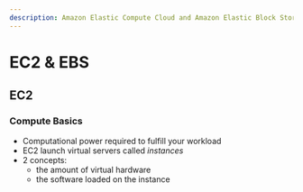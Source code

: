 ```yaml
---
description: Amazon Elastic Compute Cloud and Amazon Elastic Block Store
---
```


# EC2 & EBS

## EC2

### Compute Basics

* Computational power required to fulfill your workload
* EC2 launch virtual servers called _instances_
* 2 concepts: 
  * the amount of virtual hardware
  * the software loaded on the instance

